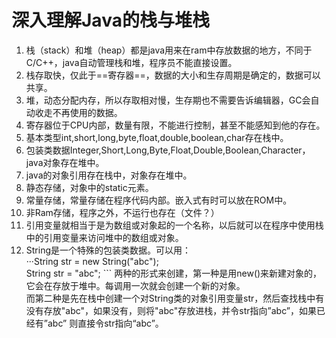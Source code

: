 # 深入理解Java的栈与堆栈
1. 栈（stack）和堆（heap）都是java用来在ram中存放数据的地方，不同于C/C++，java自动管理栈和堆，程序员不能直接设置。
2. 栈存取快，仅此于==寄存器==，数据的大小和生存周期是确定的，数据可以共享。
3. 堆，动态分配内存，所以存取相对慢，生存期也不需要告诉编辑器，GC会自动收走不再使用的数据。
4. 寄存器位于CPU内部，数量有限，不能进行控制，甚至不能感知到他的存在。
5. 基本类型int,short,long,byte,float,double,boolean,char存在栈中。
6. 包装类数据Integer,Short,Long,Byte,Float,Double,Boolean,Character，java对象存在堆中。
7. java的对象引用存在栈中，对象存在堆中。
8. 静态存储，对象中的static元素。
9. 常量存储，常量存储在程序代码内部。嵌入式有时可以放在ROM中。
10. 非Ram存储，程序之外，不运行也存在（文件？）
11.  引用变量就相当于是为数组或对象起的一个名称，以后就可以在程序中使用栈中的引用变量来访问堆中的数组或对象。
12. String是一个特殊的包装类数据。可以用：  
···String str = new String("abc");  
String str = "abc"; ```
两种的形式来创建，第一种是用new()来新建对象的，它会在存放于堆中。每调用一次就会创建一个新的对象。  
而第二种是先在栈中创建一个对String类的对象引用变量str，然后查找栈中有没有存放"abc"，如果没有，则将"abc"存放进栈，并令str指向”abc”，如果已经有”abc” 则直接令str指向“abc”。  